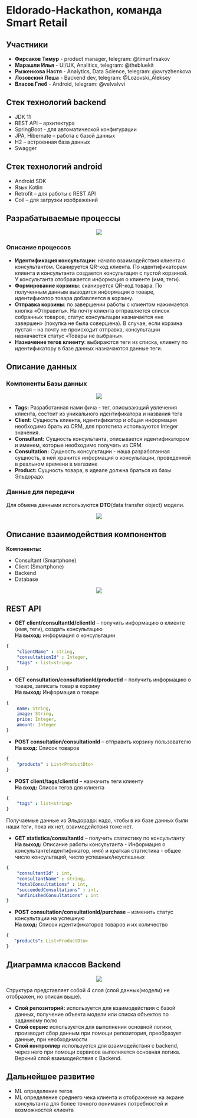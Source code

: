 # Eldorado-Hackathon, команда Smart Retail

  
## Участники
* **Фирсаков Тимур** - product manager, telegram: @timurfirsakov 
* **Марашли Илья** - UI/UX, Analitics, telegram: @thebluekit
* **Рыженкова Настя** - Analytics, Data Science, telegram: @avryzhenkova
* **Лозовский Леша** - Backend dev, telegram: @Lozovski_Aleksey 
* **Власов Глеб** - Android, telegram: @velvalvvi 

## Стек технологий backend
* JDK 11 
* REST API – архитектура
* SpringBoot - для автоматической конфигурации
* JPA, Hibernate – работа с базой данных
* H2 – встроенная база данных
* Swagger

## Стек технологий android
* Android SDK 
* Язык Kotlin 
* Retrofit – для работы с REST API
* Coil – для загрузки изображений


## Разрабатываемые процессы
<p align="center">
  <img src="https://github.com/LozovskiAlexey/eldorado/blob/main/Sources/processes.svg">
</p>

### Описание процессов
* **Идентификация консультации**: начало взаимодействия клиента с консультантом. Сканируется QR-код клиента. По идентификаторам клиента и консультанта создается консультация с пустой корзиной. У консультанта отображается информация о клиенте (имя, теги).
* **Формирование корзины**: сканируется QR-код товара. По полученным данным выводится информация о товаре, идентификатор товара добавляется в корзину. 
* **Отправка корзины**: по завершении работы с клиентом нажимается кнопка «Отправить». На почту клиента отправляется список собранных товаров, статус консультации назначается «не завершен» (покупка не была совершена). В случае, если корзина пустая – на почту не происходит отправка, консультации назначается статус «Товары не выбраны».
* **Назначение тегов клиенту**: выбираются теги из списка, клиенту по идентификатору в базе данных назначаются данные теги. 
  
  
## Описание данных

### Компоненты Базы данных
<p align="center">
  <img src="https://github.com/LozovskiAlexey/eldorado/blob/main/Sources/DB_Entities.svg">
</p>

* **Tags:** Разработанная нами фича - тег, описывающий увлечения клиента, состоит из уникального идентификатора и названия тега
* **Client:** Сущность клиента, идентификатор и общая информация необходимо брать из CRM, для прототипа используются Integer значения. 
* **Consultant:** Сущность консультанта, описывается идентификатором и именем, которые необходимо получать из CRM. 
* **Consultation:** Сущность консультации - наша разработанная сущность, в ней хранится информация о консультации, проведенной в реальном времени в магазине
* **Product:** Сущность товара, в идеале должна браться из базы Эльдорадо. 

### Данные для передачи
Для обмена данными используются **DTO**(data transfer object) модели.  
<p align="center">
  <img src="https://github.com/LozovskiAlexey/eldorado/blob/main/Sources/DTO.svg">
</p>

  
## Описание взаимодействия компонентов
**Компоненты:**
* Consultant (Smartphone)
* Client (Smartphone)
* Backend
* Database
  
  
<p align="center">
  <img src="https://github.com/LozovskiAlexey/eldorado/blob/main/Sources/ModuleInteraction.svg">
</p>

## REST API

* **GET client/consultantId/clientId** – получить информацию о клиенте (имя, теги), создать консультацию  
**На выход:** информация о консультации
```yaml
{
    "clientName" : string, 
    "consultationId" : Integer, 
    "tags" : list<string>
}
```
  
* **GET consultation/consultationId/productid** – получить информацию о товаре, записать товар в корзину  
**На выход:** Информация о товаре
```yaml
{
    name: String,
    image: String,
    price: Integer,
    amount: Integer
}
```

* **POST consultation/consultationId** – отправить корзину пользователю  
**На вход:** Список товаров
```yaml
{
    "products" : List<ProductDto>
}
```

* **POST client/tags/clientId** – назначить теги клиенту  
**На вход:** Список тегов для клиента
```yaml
{
    "tags" : list<string>
}
```
  
Получаемые данные из Эльдорадо: надо, чтобы в их базе данных были наши теги, пока их нет, взаимодействия тоже нет. 

* **GET statistics/consultantId** – получить статистику по консультанту  
**На выход:** Описание работы консультанта - Информация о консультанте(идентификатор, имя) и краткая статистика - общее число консультаций, число успешных/неуспешных
```yaml
{
    "consultantId" : int, 
    "consultantName" : string, 
    "totalConsultations" : int, 
    "succeededConsultations" : int, 
    "unfinishedConsultations" : int
}
```

* **POST consultation/consultationId/purchase** – изменить статус консультации на успешную  
**На вход:** Список идентификаторов товаров и их количество
```yaml
{
   "products": List<ProductDto>
}
```


## Диаграмма классов Backend
<p align="center">
  <img src="https://github.com/LozovskiAlexey/eldorado/blob/main/Sources/Class_diagram.svg">
</p>

Структура представляет собой 4 слоя (слой данных(модели) не отображен, но описан выше). 
* **Слой репозиторий:** используется для взаимодействия с базой данных, получение объекта модели или списка объектов по заданному полю
* **Слой сервис** используется для выполнения основной логики, производит сбор данным при помощи репозитория, преобразует данные, при необходимости
* **Слой контроллер** используется для взаимодействия с backend, через него при помощи сервисов выполняется основная логика. Верхний слой взаимодействия с Backend. 

## Дальнейшее развитие
* ML определение тегов
* ML определение среднего чека клиента и отображение на экране консультанта для более точного понимания потребностей и возможностей клиента

